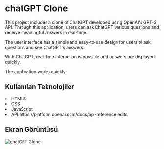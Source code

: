 
<h1> chatGPT Clone </h1>

This project includes a clone of ChatGPT developed using OpenAI's GPT-3 API. Through this application, users can ask ChatGPT various questions and receive meaningful answers in real-time.

The user interface has a simple and easy-to-use design for users to ask questions and see ChatGPT's answers.

With ChatGPT, real-time interaction is possible and answers are displayed quickly.

The application works quickly.

<h2>Kullanılan Teknolojiler</h2>

<li> HTML5 </li>

<li> CSS </li>

<li> JavaScript </li>

<li> API:https://platform.openai.com/docs/api-reference/edits </li>


<h2>Ekran Görüntüsü</h2>



![chatGPT Clone](https://github.com/aydincansu1/chatGPT-Clone/assets/134061696/e43882f5-bbad-4c6a-9a5b-0494a8f70ce1)

 
